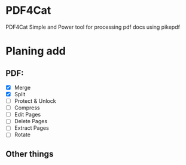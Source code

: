 # PDF4Cat
PDF4Cat Simple and Power tool for processing pdf docs using pikepdf

# Planing add
## PDF:
- [X] Merge
- [X] Split
- [ ] Protect & Unlock
- [ ] Compress
- [ ] Edit Pages
- [ ] Delete Pages
- [ ] Extract Pages
- [ ] Rotate

## Other things